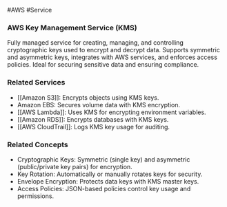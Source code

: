 #AWS #Service 
### AWS Key Management Service (KMS)

Fully managed service for creating, managing, and controlling cryptographic keys used to encrypt and decrypt data. Supports symmetric and asymmetric keys, integrates with AWS services, and enforces access policies. Ideal for securing sensitive data and ensuring compliance.

### Related Services

- [[Amazon S3]]: Encrypts objects using KMS keys.
- Amazon EBS: Secures volume data with KMS encryption.
- [[AWS Lambda]]: Uses KMS for encrypting environment variables.
- [[Amazon RDS]]: Encrypts databases with KMS keys.
- [[AWS CloudTrail]]: Logs KMS key usage for auditing.

### Related Concepts

- Cryptographic Keys: Symmetric (single key) and asymmetric (public/private key pairs) for encryption.
- Key Rotation: Automatically or manually rotates keys for security.
- Envelope Encryption: Protects data keys with KMS master keys.
- Access Policies: JSON-based policies control key usage and permissions.